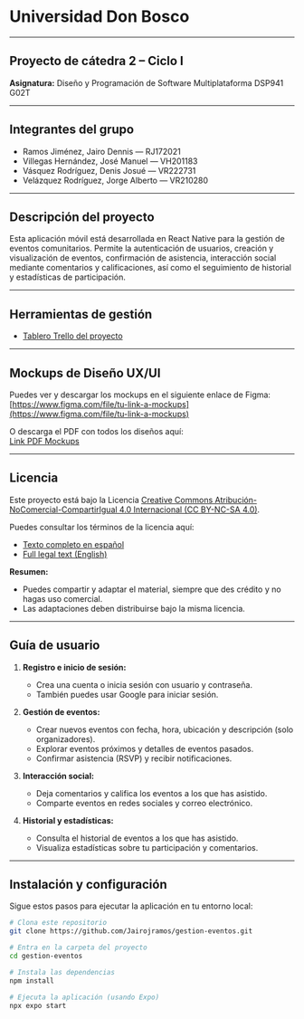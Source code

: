 # Universidad Don Bosco

---

## Proyecto de cátedra 2 – Ciclo I  
**Asignatura:** Diseño y Programación de Software Multiplataforma DSP941 G02T

---

## Integrantes del grupo

- Ramos Jiménez, Jairo Dennis — RJ172021  
- Villegas Hernández, José Manuel — VH201183  
- Vásquez Rodríguez, Denis Josué — VR222731  
- Velázquez Rodríguez, Jorge Alberto — VR210280  

---

## Descripción del proyecto

Esta aplicación móvil está desarrollada en React Native para la gestión de eventos comunitarios. Permite la autenticación de usuarios, creación y visualización de eventos, confirmación de asistencia, interacción social mediante comentarios y calificaciones, así como el seguimiento de historial y estadísticas de participación.

---

## Herramientas de gestión

- [Tablero Trello del proyecto](https://trello.com/b/tu-link-trello)  

---

## Mockups de Diseño UX/UI

Puedes ver y descargar los mockups en el siguiente enlace de Figma:  
[https://www.figma.com/file/tu-link-a-mockups](https://www.figma.com/file/tu-link-a-mockups)  

O descarga el PDF con todos los diseños aquí:  
[Link PDF Mockups](https://github.com/Jairojramos/gestion-eventos/blob/main/mockups/Proyecto_Gestion_Eventos_Mockups.pdf)  

---

## Licencia

Este proyecto está bajo la Licencia [Creative Commons Atribución-NoComercial-CompartirIgual 4.0 Internacional (CC BY-NC-SA 4.0)](https://creativecommons.org/licenses/by-nc-sa/4.0/deed.es).

Puedes consultar los términos de la licencia aquí:  
- [Texto completo en español](https://creativecommons.org/licenses/by-nc-sa/4.0/deed.es)
- [Full legal text (English)](https://creativecommons.org/licenses/by-nc-sa/4.0/legalcode)

**Resumen:**  
- Puedes compartir y adaptar el material, siempre que des crédito y no hagas uso comercial.
- Las adaptaciones deben distribuirse bajo la misma licencia.

---

## Guía de usuario

1. **Registro e inicio de sesión:**  
   - Crea una cuenta o inicia sesión con usuario y contraseña.  
   - También puedes usar Google para iniciar sesión.

2. **Gestión de eventos:**  
   - Crear nuevos eventos con fecha, hora, ubicación y descripción (solo organizadores).  
   - Explorar eventos próximos y detalles de eventos pasados.  
   - Confirmar asistencia (RSVP) y recibir notificaciones.

3. **Interacción social:**  
   - Deja comentarios y califica los eventos a los que has asistido.  
   - Comparte eventos en redes sociales y correo electrónico.

4. **Historial y estadísticas:**  
   - Consulta el historial de eventos a los que has asistido.  
   - Visualiza estadísticas sobre tu participación y comentarios.

---

## Instalación y configuración

Sigue estos pasos para ejecutar la aplicación en tu entorno local:

```bash
# Clona este repositorio
git clone https://github.com/Jairojramos/gestion-eventos.git

# Entra en la carpeta del proyecto
cd gestion-eventos

# Instala las dependencias
npm install

# Ejecuta la aplicación (usando Expo)
npx expo start
```
